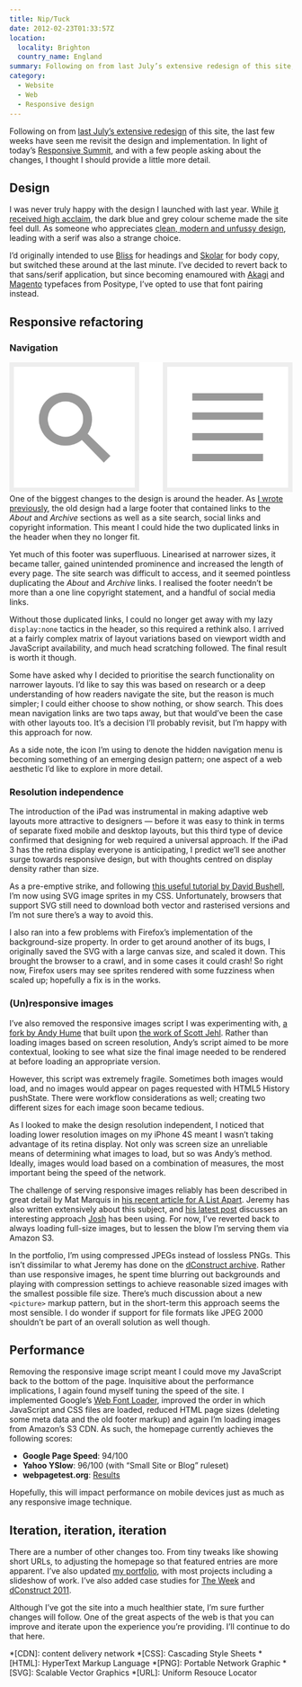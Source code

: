 ```yaml
---
title: Nip/Tuck
date: 2012-02-23T01:33:57Z
location:
  locality: Brighton
  country_name: England
summary: Following on from last July’s extensive redesign of this site, the last few weeks have seen me revisit the design and implementation. In light of today’s Responsive Summit, and with a few people asking about the changes, I thought I should provide a little more detail.
category:
  - Website
  - Web
  - Responsive design
---
```

Following on from [last July’s extensive redesign][1] of this site, the last few weeks have seen me revisit the design and implementation. In light of today’s [Responsive Summit][2], and with a few people asking about the changes, I thought I should provide a little more detail.

## Design

I was never truly happy with the design I launched with last year. While [it received high acclaim][3], the dark blue and grey colour scheme made the site feel dull. As someone who appreciates [clean, modern and unfussy design][4], leading with a serif was also a strange choice.

I’d originally intended to use [Bliss][5] for headings and [Skolar][6] for body copy, but switched these around at the last minute. I’ve decided to revert back to that sans/serif application, but since becoming enamoured with [Akagi][7] and [Magento][8] typefaces from Positype, I’ve opted to use that font pairing instead.

## Responsive refactoring

### Navigation

![Navigation icons](navigation_icons.svg) One of the biggest changes to the design is around the header. As [I wrote previously][9], the old design had a large footer that contained links to the *About* and *Archive* sections as well as a site search, social links and copyright information. This meant I could hide the two duplicated links in the header when they no longer fit.

Yet much of this footer was superfluous. Linearised at narrower sizes, it became taller, gained unintended prominence and increased the length of every page. The site search was difficult to access, and it seemed pointless duplicating the *About* and *Archive* links. I realised the footer needn’t be more than a one line copyright statement, and a handful of social media links.

Without those duplicated links, I could no longer get away with my lazy `display:none` tactics in the header, so this required a rethink also. I arrived at a fairly complex matrix of layout variations based on viewport width and JavaScript availability, and much head scratching followed. The final result is worth it though.

Some have asked why I decided to prioritise the search functionality on narrower layouts. I’d like to say this was based on research or a deep understanding of how readers navigate the site, but the reason is much simpler; I could either choose to show nothing, or show search. This does mean navigation links are two taps away, but that would’ve been the case with other layouts too. It’s a decision I’ll probably revisit, but I’m happy with this approach for now.

As a side note, the icon I’m using to denote the hidden navigation menu is becoming something of an emerging design pattern; one aspect of a web aesthetic I’d like to explore in more detail.

### Resolution independence

The introduction of the iPad was instrumental in making adaptive web layouts more attractive to designers — before it was easy to think in terms of separate fixed mobile and desktop layouts, but this third type of device confirmed that designing for web required a universal approach. If the iPad 3 has the retina display everyone is anticipating, I predict we’ll see another surge towards responsive design, but with thoughts centred on display density rather than size.

As a pre-emptive strike, and following [this useful tutorial by David Bushell][10], I’m now using SVG image sprites in my CSS. Unfortunately, browsers that support SVG still need to download both vector and rasterised versions and I’m not sure there’s a way to avoid this.

I also ran into a few problems with Firefox’s implementation of the background-size property. In order to get around another of its bugs, I originally saved the SVG with a large canvas size, and scaled it down. This brought the browser to a crawl, and in some cases it could crash! So right now, Firefox users may see sprites rendered with some fuzziness when scaled up; hopefully a fix is in the works.

### (Un)responsive images

I’ve also removed the responsive images script I was experimenting with, [a fork by Andy Hume][11] that built upon [the work of Scott Jehl][12]. Rather than loading images based on screen resolution, Andy’s script aimed to be more contextual, looking to see what size the final image needed to be rendered at before loading an appropriate version.

However, this script was extremely fragile. Sometimes both images would load, and no images would appear on pages requested with HTML5 History pushState. There were workflow considerations as well; creating two different sizes for each image soon became tedious.

As I looked to make the design resolution independent, I noticed that loading lower resolution images on my iPhone 4S meant I wasn’t taking advantage of its retina display. Not only was screen size an unreliable means of determining what images to load, but so was Andy’s method. Ideally, images would load based on a combination of measures, the most important being the speed of the network.

The challenge of serving responsive images reliably has been described in great detail by Mat Marquis in [his recent article for A List Apart][13]. Jeremy has also written extensively about this subject, and [his latest post][14] discusses an interesting approach [Josh][15] has been using. For now, I’ve reverted back to always loading full-size images, but to lessen the blow I’m serving them via Amazon S3.

In the portfolio, I’m using compressed JPEGs instead of lossless PNGs. This isn’t dissimilar to what Jeremy has done on the [dConstruct archive][16]. Rather than use responsive images, he spent time blurring out backgrounds and playing with compression settings to achieve reasonable sized images with the smallest possible file size. There’s much discussion about a new `<picture>` markup pattern, but in the short-term this approach seems the most sensible. I do wonder if support for file formats like JPEG 2000 shouldn’t be part of an overall solution as well though.

## Performance

Removing the responsive image script meant I could move my JavaScript back to the bottom of the page. Inquisitive about the performance implications, I again found myself tuning the speed of the site. I implemented Google’s [Web Font Loader][17], improved the order in which JavaScript and CSS files are loaded, reduced HTML page sizes (deleting some meta data and the old footer markup) and again I’m loading images from Amazon’s S3 CDN. As such, the homepage currently achieves the following scores:

* **Google Page Speed**: 94/100
* **Yahoo YSlow**: 96/100 (with “Small Site or Blog” ruleset)
* **webpagetest.org**: [Results][18]

Hopefully, this will impact performance on mobile devices just as much as any responsive image technique.

## Iteration, iteration, iteration

There are a number of other changes too. From tiny tweaks like showing short URLs, to adjusting the homepage so that featured entries are more apparent. I’ve also updated [my portfolio][19], with most projects including a slideshow of work. I’ve also added case studies for [The Week][20] and [dConstruct 2011][21].

Although I’ve got the site into a much healthier state, I’m sure further changes will follow. One of the great aspects of the web is that you can improve and iterate upon the experience you’re providing. I’ll continue to do that here.

[1]: /2011/07/new_and_improved
[2]: http://responsivesummit.com/
[3]: http://netmagazine.com/features/ethan-marcottes-20-favourite-responsive-sites
[4]: https://en.wikipedia.org/wiki/International_Typographic_Style
[5]: http://fontdeck.com/typeface/bliss/
[6]: http://fontdeck.com/typeface/skolar/
[7]: http://fontdeck.com/typeface/akagi/
[8]: http://fontdeck.com/typeface/magneto/
[9]: /2012/01/responsive_answers
[10]: http://coding.smashingmagazine.com/2012/01/16/resolution-independence-with-svg/
[11]: https://github.com/ahume/Responsive-Images
[12]: https://github.com/filamentgroup/Responsive-Images/
[13]: http://www.alistapart.com/articles/responsive-images-how-they-almost-worked-and-what-we-need/
[14]: https://adactio.com/journal/5208/
[15]: http://www.joshemerson.co.uk/
[16]: http://archive.dconstruct.org/
[17]: https://developers.google.com/webfonts/docs/webfont_loader
[18]: http://www.webpagetest.org/result/120222_QC_3B11V/1/performance_optimization/
[19]: /projects/
[20]: /projects/the_week
[21]: /projects/dconstruct

*[CDN]: content delivery network
*[CSS]: Cascading Style Sheets
*[HTML]: HyperText Markup Language
*[PNG]: Portable Network Graphic
*[SVG]: Scalable Vector Graphics
*[URL]: Uniform Resouce Locator
